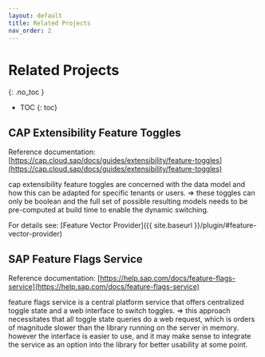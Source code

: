 ```yaml
---
layout: default
title: Related Projects
nav_order: 2
---
```


<!-- prettier-ignore-start -->
# Related Projects
{: .no_toc }
<!-- prettier-ignore-end -->

<!-- prettier-ignore -->
- TOC
{: toc}

## CAP Extensibility Feature Toggles

Reference documentation:
[https://cap.cloud.sap/docs/guides/extensibility/feature-toggles](https://cap.cloud.sap/docs/guides/extensibility/feature-toggles)

cap extensibility feature toggles are concerned with the data model and how this can be adapted for specific tenants or
users. => these toggles can only be boolean and the full set of possible resulting models needs to be pre-computed at
build time to enable the dynamic switching.

For details see: [Feature Vector Provider]({{ site.baseurl }}/plugin/#feature-vector-provider)

## SAP Feature Flags Service

Reference documentation:
[https://help.sap.com/docs/feature-flags-service](https://help.sap.com/docs/feature-flags-service)

feature flags service is a central platform service that offers centralized toggle state and a web interface to switch
toggles. => this approach necessitates that all toggle state queries do a web request, which is orders of magnitude
slower than the library running on the server in memory. however the interface is easier to use, and it may make sense
to integrate the service as an option into the library for better usability at some point.
